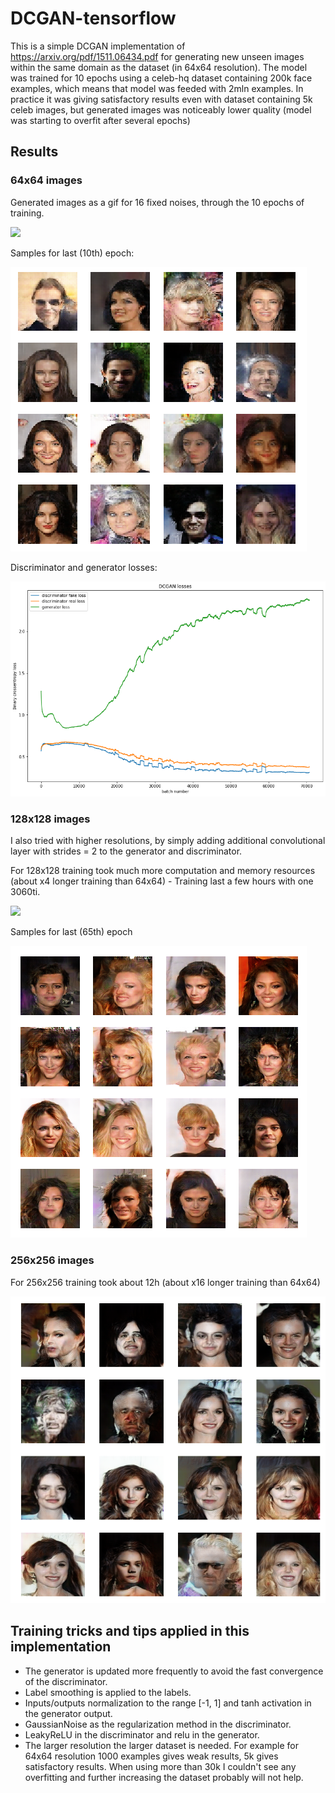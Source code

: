 # DCGAN-tensorflow

This is a simple DCGAN implementation of https://arxiv.org/pdf/1511.06434.pdf for generating new unseen images within the same domain as the dataset (in 64x64 resolution).
The model was trained for 10 epochs using a celeb-hq dataset containing 200k face examples, which means that model was feeded with 2mln examples. In practice it was giving satisfactory results even with dataset containing 5k celeb images, but generated images was noticeably lower quality (model was starting to overfit after several epochs)

## Results

### 64x64 images

Generated images as a gif for 16 fixed noises, through the 10 epochs of training.

![](resources/training_gif.gif)

Samples for last (10th) epoch:

![](resources/generated_plot_index-136_epoch-10.png)

Discriminator and generator losses:

![](resources/losses.png)

### 128x128 images

I also tried with higher resolutions, by simply adding additional convolutional layer with strides = 2 to the generator and discriminator. 

For 128x128 training took much more computation and memory resources (about x4 longer training than 64x64) - Training last a few hours with one 3060ti.

![](resources/training_gif_128.gif)

Samples for last (65th) epoch

![](resources/generated_plot_128.png)

### 256x256 images

For 256x256 training took about 12h (about x16 longer training than 64x64)

![](resources/generated_plot_256.png)


## Training tricks and tips applied in this implementation

* The generator is updated more frequently to avoid the fast convergence of the discriminator.
* Label smoothing is applied to the labels.
* Inputs/outputs normalization to the range [-1, 1] and tanh activation in the generator output.
* GaussianNoise as the regularization method in the discriminator.
* LeakyReLU in the discriminator and relu in the generator.
* The larger resolution the larger dataset is needed. For example for 64x64 resolution 1000 examples gives weak results, 5k gives satisfactory results. When using more than 30k I couldn't see any overfitting and further increasing the dataset probably will not help.
